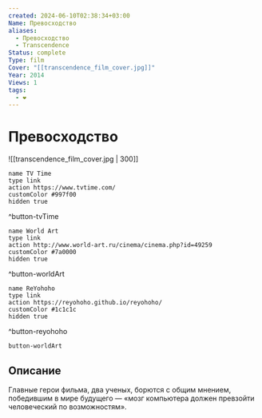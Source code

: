 ```yaml
---
created: 2024-06-10T02:38:34+03:00
Name: Превосходство
aliases:
  - Превосходство
  - Transcendence
Status: complete
Type: film
Cover: "[[transcendence_film_cover.jpg]]"
Year: 2014
Views: 1
tags:
  - ❤
---
```


# Превосходство

![[transcendence_film_cover.jpg | 300]]


```button
name TV Time
type link
action https://www.tvtime.com/
customColor #997f00
hidden true
```
^button-tvTime

```button
name World Art
type link
action http://www.world-art.ru/cinema/cinema.php?id=49259
customColor #7a0000
hidden true
```
^button-worldArt

```button
name ReYohoho
type link
action https://reyohoho.github.io/reyohoho/
customColor #1c1c1c
hidden true
```
^button-reyohoho

`button-worldArt`


## Описание

Главные герои фильма, два ученых, борются с общим мнением, победившим в мире будущего — «мозг компьютера должен превзойти человеческий по возможностям».
